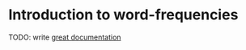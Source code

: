 # Introduction to word-frequencies

TODO: write [great documentation](http://jacobian.org/writing/what-to-write/)
